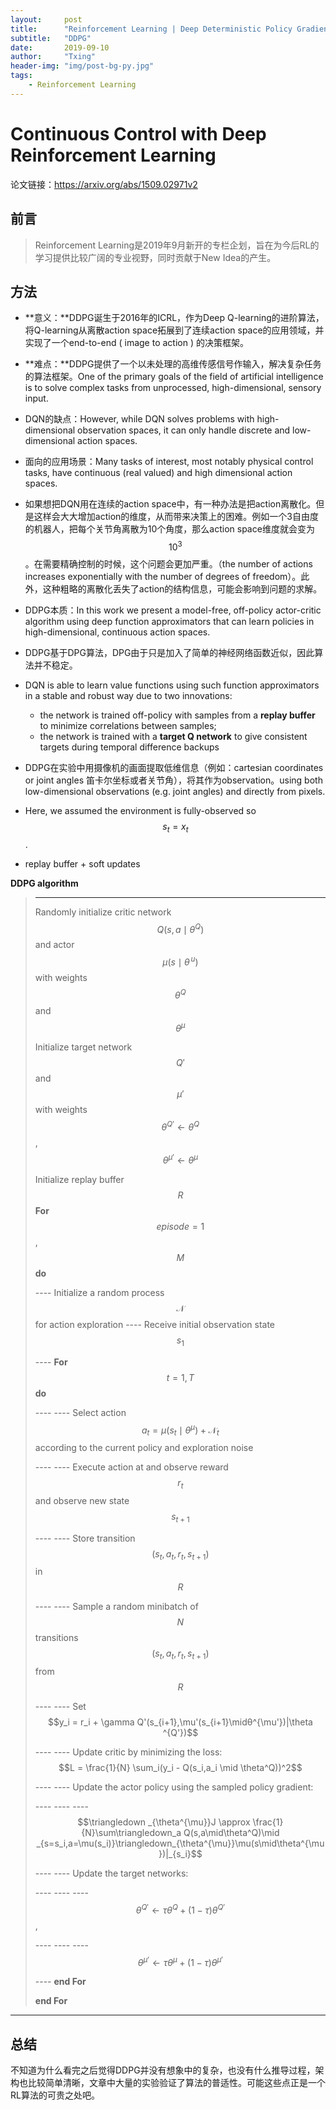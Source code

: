 ```yaml
---
layout:     post
title:      "Reinforcement Learning | Deep Deterministic Policy Gradient algorithm (DDPG)"
subtitle:   "DDPG"
date:       2019-09-10
author:     "Txing"
header-img: "img/post-bg-py.jpg"
tags:
    - Reinforcement Learning
---
```


# Continuous Control with Deep Reinforcement Learning

论文链接：https://arxiv.org/abs/1509.02971v2

## 前言

> Reinforcement Learning是2019年9月新开的专栏企划，旨在为今后RL的学习提供比较广阔的专业视野，同时贡献于New Idea的产生。

## 方法

- **意义：**DDPG诞生于2016年的ICRL，作为Deep Q-learning的进阶算法，将Q-learning从离散action space拓展到了连续action space的应用领域，并实现了一个end-to-end ( image to action ) 的决策框架。

- **难点：**DDPG提供了一个以未处理的高维传感信号作输入，解决复杂任务的算法框架。One of the primary goals of the field of artificial intelligence is to solve complex tasks from unprocessed, high-dimensional, sensory input.

- DQN的缺点：However, while DQN solves problems with high-dimensional observation spaces, it can only handle discrete and low-dimensional action spaces.

- 面向的应用场景：Many tasks of interest, most notably physical control tasks, have continuous (real valued) and high dimensional action spaces.

- 如果想把DQN用在连续的action space中，有一种办法是把action离散化。但是这样会大大增加action的维度，从而带来决策上的困难。例如一个3自由度的机器人，把每个关节角离散为10个角度，那么action space维度就会变为$$10^{3}$$。在需要精确控制的时候，这个问题会更加严重。（the number of actions increases exponentially with the number of degrees of freedom）。此外，这种粗略的离散化丢失了action的结构信息，可能会影响到问题的求解。

- DDPG本质：In this work we present a model-free, off-policy actor-critic algorithm using deep function approximators that can learn policies in high-dimensional, continuous action spaces.

- DDPG基于DPG算法，DPG由于只是加入了简单的神经网络函数近似，因此算法并不稳定。

- DQN is able to learn value functions using such function approximators in a stable and robust way due to two innovations: 

  - the network is trained off-policy with samples from a **replay buffer** to minimize correlations between samples; 
  - the network is trained with a **target Q network** to give consistent targets during temporal difference backups 

- DDPG在实验中用摄像机的画面提取低维信息（例如：cartesian coordinates  or joint angles 笛卡尔坐标或者关节角），将其作为observation。using both low-dimensional observations (e.g. joint angles) and directly from pixels.

- Here, we assumed the environment is fully-observed so $$s_t = x_t$$. 

- replay buffer + soft updates

**DDPG algorithm**

  > ---
  >
  > Randomly initialize critic network $$Q(s,a\mid \theta^Q)$$ and actor $$\mu(s\mid\theta^{\,u})$$ with weights $$\theta^Q$$ and $$\theta^{\mu}$$
  >
  > Initialize target network $$Q'$$ and $$\mu'$$ with weights $$\theta^{Q'}\leftarrow \theta^{Q}$$, $$\theta^{\mu'}\leftarrow \theta^{\mu}$$
  >
  > Initialize replay buffer $$R$$
  >**For** $$episode = 1$$, $$M$$ **do** 
  > 
  > ---- Initialize a random process $$\mathscr{N}$$ for action exploration
  >---- Receive initial observation state $$s_1$$
  > 
  > ---- **For** $$t = 1, T$$ **do** 
  >
  > ---- ---- Select action $$a_t = \mu(s_t\mid\theta^{\mu}) + \mathscr{N}_t$$ according to the current policy and exploration noise 
  >
  > ---- ---- Execute action at and observe reward $$r_t$$ and observe new state $$s_{t+1}$$
  >
  > ---- ---- Store transition $$(s_t,a_t,r_t,s_{t+1})$$ in $$R$$
  >
  > ---- ---- Sample a random minibatch of $$N$$ transitions $$(s_t,a_t,r_t,s_{t+1})$$ from $$R$$
  >
  > ---- ---- Set $$y_i = r_i + \gamma Q'(s_{i+1},\mu'(s_{i+1}\midθ^{\mu'})|\theta ^{Q'})$$
  >
  > ---- ---- Update critic by minimizing the loss: $$L = \frac{1}{N} \sum_i(y_i - Q(s_i,a_i \mid \theta^Q))^2$$
  >
  > ---- ---- Update the actor policy using the sampled policy gradient: 
  >
  > ---- ---- ---- $$\triangledown _{\theta^{\mu}}J \approx \frac{1}{N}\sum\triangledown_a Q(s,a\mid\theta^Q)\mid _{s=s_i,a=\mu(s_i)}\triangledown_{\theta^{\mu}}\mu(s\mid\theta^{\mu})|_{s_i}$$
  >
  > ---- ---- Update the target networks: 
  >
  > ---- ---- ---- $$\theta^{Q'}\leftarrow\tau\theta^Q+(1-\tau)\theta^{Q'}$$, 
  >
  > ---- ---- ---- $$\theta^{\mu'}\leftarrow\tau\theta^{\mu}+(1-\tau)\theta^{\mu'}$$
  >
  > ---- **end For** 
  >
  > **end For**



---

## 总结

不知道为什么看完之后觉得DDPG并没有想象中的复杂，也没有什么推导过程，架构也比较简单清晰，文章中大量的实验验证了算法的普适性。可能这些点正是一个RL算法的可贵之处吧。































